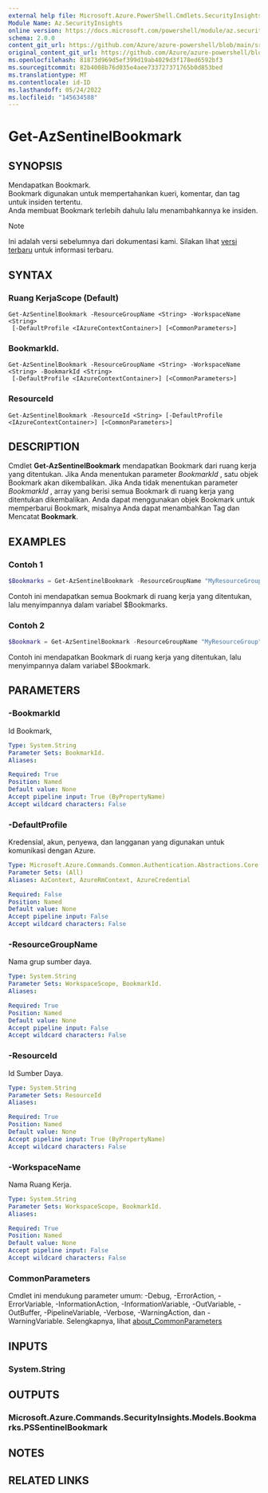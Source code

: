 ```yaml
---
external help file: Microsoft.Azure.PowerShell.Cmdlets.SecurityInsights.dll-Help.xml
Module Name: Az.SecurityInsights
online version: https://docs.microsoft.com/powershell/module/az.securityinsights/get-azsentinelbookmark
schema: 2.0.0
content_git_url: https://github.com/Azure/azure-powershell/blob/main/src/SecurityInsights/SecurityInsights/help/Get-AzSentinelBookmark.md
original_content_git_url: https://github.com/Azure/azure-powershell/blob/main/src/SecurityInsights/SecurityInsights/help/Get-AzSentinelBookmark.md
ms.openlocfilehash: 81873d969d5ef399d19ab4029d3f178ed6592bf3
ms.sourcegitcommit: 82b4008b76d035e4aee733727371765b0d853bed
ms.translationtype: MT
ms.contentlocale: id-ID
ms.lasthandoff: 05/24/2022
ms.locfileid: "145634588"
---
```

# Get-AzSentinelBookmark

## SYNOPSIS
Mendapatkan Bookmark. <br/>
Bookmark digunakan untuk mempertahankan kueri, komentar, dan tag untuk insiden tertentu.<br/>
Anda membuat Bookmark terlebih dahulu lalu menambahkannya ke insiden.

> [!NOTE]
>Ini adalah versi sebelumnya dari dokumentasi kami. Silakan lihat [versi terbaru](/powershell/module/az.securityinsights/get-azsentinelbookmark) untuk informasi terbaru.

## SYNTAX

### Ruang KerjaScope (Default)
```
Get-AzSentinelBookmark -ResourceGroupName <String> -WorkspaceName <String>
 [-DefaultProfile <IAzureContextContainer>] [<CommonParameters>]
```

### BookmarkId.
```
Get-AzSentinelBookmark -ResourceGroupName <String> -WorkspaceName <String> -BookmarkId <String>
 [-DefaultProfile <IAzureContextContainer>] [<CommonParameters>]
```

### ResourceId
```
Get-AzSentinelBookmark -ResourceId <String> [-DefaultProfile <IAzureContextContainer>] [<CommonParameters>]
```

## DESCRIPTION
Cmdlet **Get-AzSentinelBookmark** mendapatkan Bookmark dari ruang kerja yang ditentukan.
Jika Anda menentukan parameter *BookmarkId* , satu objek Bookmark akan dikembalikan.
Jika Anda tidak menentukan parameter *BookmarkId* , array yang berisi semua Bookmark di ruang kerja yang ditentukan dikembalikan.
Anda dapat menggunakan objek Bookmark untuk memperbarui Bookmark, misalnya Anda dapat menambahkan Tag dan Mencatat **Bookmark**.

## EXAMPLES

### Contoh 1
```powershell
$Bookmarks = Get-AzSentinelBookmark -ResourceGroupName "MyResourceGroup" -WorkspaceName "MyWorkspaceName"
```

Contoh ini mendapatkan semua Bookmark di ruang kerja yang ditentukan, lalu menyimpannya dalam variabel $Bookmarks.

### Contoh 2
```powershell
$Bookmark = Get-AzSentinelBookmark -ResourceGroupName "MyResourceGroup" -WorkspaceName "MyWorkspaceName" -BookmarkId "MyBookmarkId"
```

Contoh ini mendapatkan Bookmark di ruang kerja yang ditentukan, lalu menyimpannya dalam variabel $Bookmark.

## PARAMETERS

### -BookmarkId
Id Bookmark,

```yaml
Type: System.String
Parameter Sets: BookmarkId.
Aliases:

Required: True
Position: Named
Default value: None
Accept pipeline input: True (ByPropertyName)
Accept wildcard characters: False
```

### -DefaultProfile
Kredensial, akun, penyewa, dan langganan yang digunakan untuk komunikasi dengan Azure.

```yaml
Type: Microsoft.Azure.Commands.Common.Authentication.Abstractions.Core.IAzureContextContainer
Parameter Sets: (All)
Aliases: AzContext, AzureRmContext, AzureCredential

Required: False
Position: Named
Default value: None
Accept pipeline input: False
Accept wildcard characters: False
```

### -ResourceGroupName
Nama grup sumber daya.

```yaml
Type: System.String
Parameter Sets: WorkspaceScope, BookmarkId.
Aliases:

Required: True
Position: Named
Default value: None
Accept pipeline input: False
Accept wildcard characters: False
```

### -ResourceId
Id Sumber Daya.

```yaml
Type: System.String
Parameter Sets: ResourceId
Aliases:

Required: True
Position: Named
Default value: None
Accept pipeline input: True (ByPropertyName)
Accept wildcard characters: False
```

### -WorkspaceName
Nama Ruang Kerja.

```yaml
Type: System.String
Parameter Sets: WorkspaceScope, BookmarkId.
Aliases:

Required: True
Position: Named
Default value: None
Accept pipeline input: False
Accept wildcard characters: False
```

### CommonParameters
Cmdlet ini mendukung parameter umum: -Debug, -ErrorAction, -ErrorVariable, -InformationAction, -InformationVariable, -OutVariable, -OutBuffer, -PipelineVariable, -Verbose, -WarningAction, dan -WarningVariable. Selengkapnya, lihat [about_CommonParameters](http://go.microsoft.com/fwlink/?LinkID=113216)

## INPUTS

### System.String
## OUTPUTS

### Microsoft.Azure.Commands.SecurityInsights.Models.Bookmarks.PSSentinelBookmark
## NOTES

## RELATED LINKS
